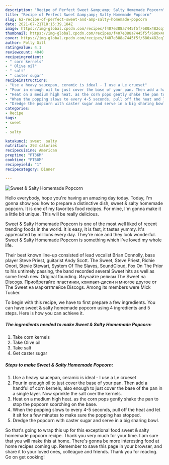```yaml
---
description: "Recipe of Perfect Sweet &amp;amp; Salty Homemade Popcorn"
title: "Recipe of Perfect Sweet &amp;amp; Salty Homemade Popcorn"
slug: 62-recipe-of-perfect-sweet-and-amp-salty-homemade-popcorn
date: 2021-07-21T18:15:39.184Z
image: https://img-global.cpcdn.com/recipes/f407e388a7445f5f/680x482cq70/sweet-salty-homemade-popcorn-recipe-main-photo.jpg
thumbnail: https://img-global.cpcdn.com/recipes/f407e388a7445f5f/680x482cq70/sweet-salty-homemade-popcorn-recipe-main-photo.jpg
cover: https://img-global.cpcdn.com/recipes/f407e388a7445f5f/680x482cq70/sweet-salty-homemade-popcorn-recipe-main-photo.jpg
author: Polly Gill
ratingvalue: 4.1
reviewcount: 4040
recipeingredient:
- " corn kernels"
- " Olive oil"
- " salt"
- " caster sugar"
recipeinstructions:
- "Use a heavy saucepan, ceramic is ideal - I use a Le crueset"
- "Pour in enough oil to just cover the base of your pan. Then add a handful of corn kernels, also enough to just cover the base of the pan in a single layer. Now sprinkle the salt over the kernels."
- "Heat on a medium high heat. as the corn pops gently shake the pan to stop the popcorn scorching on the base."
- "When the popping slows to every 4-5 seconds, pull off the heat and let it sit for a few minutes to make sure the popping has stopped."
- "Dredge the popcorn with caster sugar and serve in a big sharing bowl."
categories:
- Recipe
tags:
- sweet
- 
- salty

katakunci: sweet  salty 
nutrition: 293 calories
recipecuisine: American
preptime: "PT36M"
cooktime: "PT60M"
recipeyield: "1"
recipecategory: Dinner

---
```



![Sweet &amp; Salty Homemade Popcorn](https://img-global.cpcdn.com/recipes/f407e388a7445f5f/680x482cq70/sweet-salty-homemade-popcorn-recipe-main-photo.jpg)

Hello everybody, hope you're having an amazing day today. Today, I'm gonna show you how to prepare a distinctive dish, sweet &amp; salty homemade popcorn. It is one of my favorites food recipes. For mine, I'm gonna make it a little bit unique. This will be really delicious.

Sweet &amp; Salty Homemade Popcorn is one of the most well liked of recent trending foods in the world. It is easy, it is fast, it tastes yummy. It's appreciated by millions every day. They're nice and they look wonderful. Sweet &amp; Salty Homemade Popcorn is something which I've loved my whole life.

Their best known line-up consisted of lead vocalist Brian Connolly, bass player Steve Priest, guitarist Andy Scott. The Sweet, Steve Priest, Richie Onori, Stevie Stewart, System Of The Slaves, SoundCloud, Fox On The Prior to his untimely passing, the band recorded several Sweet hits as well as some fresh new. Original founding. Изучайте релизы The Sweet на Discogs. Приобретайте пластинки, компакт-диски и многое другое от The Sweet на маркетплейсе Discogs. Among its members were Mick Tucker.


To begin with this recipe, we have to first prepare a few ingredients. You can have sweet &amp; salty homemade popcorn using 4 ingredients and 5 steps. Here is how you can achieve it.

<!--inarticleads1-->

##### The ingredients needed to make Sweet &amp; Salty Homemade Popcorn:

1. Take  corn kernels
1. Take  Olive oil
1. Take  salt
1. Get  caster sugar




<!--inarticleads2-->

##### Steps to make Sweet &amp; Salty Homemade Popcorn:

1. Use a heavy saucepan, ceramic is ideal - I use a Le crueset
1. Pour in enough oil to just cover the base of your pan. Then add a handful of corn kernels, also enough to just cover the base of the pan in a single layer. Now sprinkle the salt over the kernels.
1. Heat on a medium high heat. as the corn pops gently shake the pan to stop the popcorn scorching on the base.
1. When the popping slows to every 4-5 seconds, pull off the heat and let it sit for a few minutes to make sure the popping has stopped.
1. Dredge the popcorn with caster sugar and serve in a big sharing bowl.




So that's going to wrap this up for this exceptional food sweet &amp; salty homemade popcorn recipe. Thank you very much for your time. I am sure that you will make this at home. There's gonna be more interesting food at home recipes coming up. Remember to save this page in your browser, and share it to your loved ones, colleague and friends. Thank you for reading. Go on get cooking!
